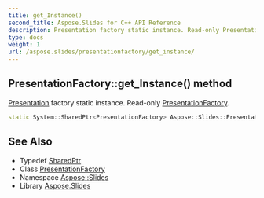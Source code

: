 ```yaml
---
title: get_Instance()
second_title: Aspose.Slides for C++ API Reference
description: Presentation factory static instance. Read-only PresentationFactory.
type: docs
weight: 1
url: /aspose.slides/presentationfactory/get_instance/
---
```

## PresentationFactory::get_Instance() method


[Presentation](../../presentation/) factory static instance. Read-only [PresentationFactory](../).

```cpp
static System::SharedPtr<PresentationFactory> Aspose::Slides::PresentationFactory::get_Instance()
```

## See Also

* Typedef [SharedPtr](../../../system/sharedptr/)
* Class [PresentationFactory](../)
* Namespace [Aspose::Slides](../../)
* Library [Aspose.Slides](../../../)